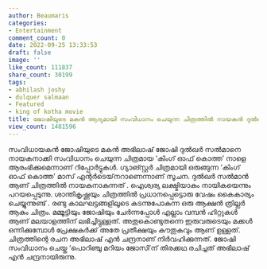 ```yaml
---
author: Beaumaris
categories:
- Entertainment
comment_count: 0
date: 2022-09-25 13:33:53
draft: false
image: ''
like_count: 111837
share_count: 30199
tags:
- abhilash joshy
- dulquer salmaan
- Featured
- king of kotha movie
title: ജോഷിയുടെ മകൻ ആദ്യമായി സംവിധാനം ചെയുന്ന ചിത്രത്തിൽ നായകൻ ദുല്‍ഖര്‍ സല്‍മാന്‍
view_count: 1481596
---
```


സംവിധായകന്‍ ജോഷിയുടെ മകന്‍ അഭിലാഷ് ജോഷി ദുല്‍ഖര്‍ സല്‍മാനെ നായകനാക്കി സംവിധാനം ചെയുന്ന ചിത്രമായ ‘കിംഗ് ഓഫ് കൊത്ത’ നാളെ ആരംഭിക്കുമെന്നാണ് റിപ്പോർട്ടുകൾ. ഗ്യാങ്സ്റ്റര്‍ ചിത്രമായി ഒരുങ്ങുന്ന ‘കിംഗ് ഓഫ് കൊത്ത’ മാസ് എന്റര്‍ടെയ്‌നറാണെന്നാണ് സൂചന. ദുല്‍ഖര്‍ സല്‍മാന്‍ ആണ് ചിത്രത്തിൽ നായകനാകുന്നത് . ഐശ്വര്യ ലക്ഷ്മിയാകും നായികയെന്നും പറയപ്പെടുന്നു. ശാന്തികൃഷ്ണയും ചിത്രത്തിൽ പ്രധാനപ്പെട്ടൊരു വേഷം കൈകാര്യം ചെയ്യുന്നുണ്ട് . രണ്ടു കാലഘട്ടങ്ങളിലൂടെ കടന്നുപോകുന്ന ഒരു ആക്ഷൻ ത്രില്ലർ ആകും ചിത്രം. മമ്മൂട്ടിയും ജോഷിയും ചേർന്നപ്പോൾ എല്ലാം വമ്പൻ ഹിറ്റുകൾ ആണ് മലയാളത്തിന് ലഭിച്ചിട്ടുള്ളത്. അതുകൊണ്ടുതന്നെ ഇരുവരുടെയും മക്കൾ ഒന്നിക്കുമ്പോൾ പ്രേക്ഷകർക്ക് അതേ പ്രതീക്ഷയും കൗതുകവും ആണ് ഉള്ളത്. ചിത്രത്തിന്റെ രചന അഭിലാഷ് എന്‍ ചന്ദ്രനാണ് നിർവഹിക്കുന്നത്. ജോഷി സംവിധാനം ചെയ്ത ‘പൊറിഞ്ചു മറിയം ജോസി’ന് തിരക്കഥ രചിച്ചത് അഭിലാഷ് എന്‍ ചന്ദ്രനായിരുന്നു. &nbsp;